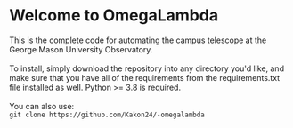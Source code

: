 # Welcome to OmegaLambda
This is the complete code for automating the
campus telescope at the George Mason University Observatory.
<br>
<br>
To install, simply download the repository 
into any directory you'd like, and make sure that you have all
of the requirements from the requirements.txt file installed
as well.  Python >= 3.8 is required.
<br>
<br>
You can also use:
<br>
`git clone https://github.com/Kakon24/-omegalambda`
